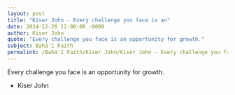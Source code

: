 ```yaml
---
layout: post
title: "Kiser John - Every challenge you face is an"
date: 2024-12-28 12:00:00 -0000
author: Kiser John
quote: "Every challenge you face is an opportunity for growth."
subject: Bahá'í Faith
permalink: /Bahá'í Faith/Kiser John/Kiser John - Every challenge you face is an
---
```


Every challenge you face is an opportunity for growth.

- Kiser John
